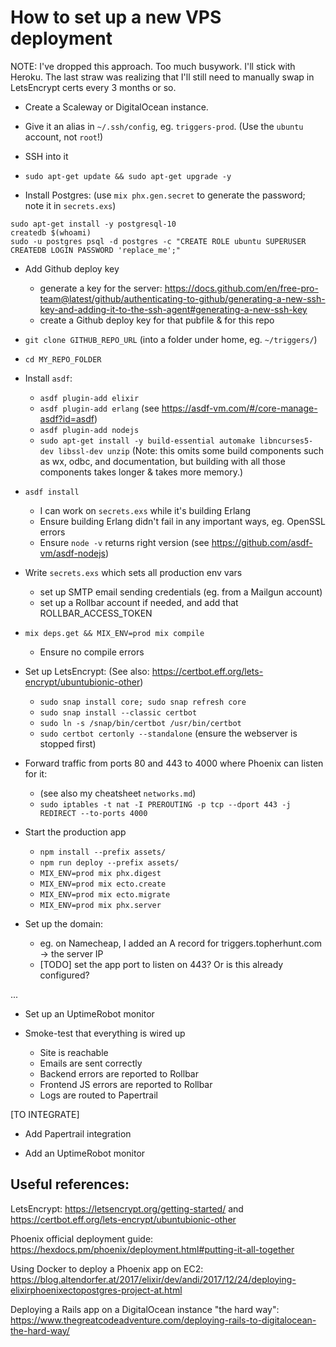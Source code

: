 # How to set up a new VPS deployment



NOTE: I've dropped this approach. Too much busywork. I'll stick with Heroku. The last straw was realizing that I'll still need to manually swap in LetsEncrypt certs every 3 months or so.



* Create a Scaleway or DigitalOcean instance.

* Give it an alias in `~/.ssh/config`, eg. `triggers-prod`.
  (Use the `ubuntu` account, not `root`!)

* SSH into it

* `sudo apt-get update && sudo apt-get upgrade -y`

* Install Postgres:
  (use `mix phx.gen.secret` to generate the password; note it in `secrets.exs`)

```
sudo apt-get install -y postgresql-10
createdb $(whoami)
sudo -u postgres psql -d postgres -c "CREATE ROLE ubuntu SUPERUSER CREATEDB LOGIN PASSWORD 'replace_me';"
```

* Add Github deploy key
  - generate a key for the server: https://docs.github.com/en/free-pro-team@latest/github/authenticating-to-github/generating-a-new-ssh-key-and-adding-it-to-the-ssh-agent#generating-a-new-ssh-key
  - create a Github deploy key for that pubfile & for this repo

* `git clone GITHUB_REPO_URL` (into a folder under home, eg. `~/triggers/`)

* `cd MY_REPO_FOLDER`

* Install `asdf`:
  - `asdf plugin-add elixir`
  - `asdf plugin-add erlang` (see https://asdf-vm.com/#/core-manage-asdf?id=asdf)
  - `asdf plugin-add nodejs`
  - `sudo apt-get install -y build-essential automake libncurses5-dev libssl-dev unzip` (Note: this omits some build components such as wx, odbc, and documentation, but building with all those components takes longer & takes more memory.)

* `asdf install`
  - I can work on `secrets.exs` while it's building Erlang
  - Ensure building Erlang didn't fail in any important ways, eg. OpenSSL errors
  - Ensure `node -v` returns right version (see https://github.com/asdf-vm/asdf-nodejs)

* Write `secrets.exs` which sets all production env vars
  - set up SMTP email sending credentials (eg. from a Mailgun account)
  - set up a Rollbar account if needed, and add that ROLLBAR_ACCESS_TOKEN

* `mix deps.get && MIX_ENV=prod mix compile`
  - Ensure no compile errors

* Set up LetsEncrypt:
  (See also: https://certbot.eff.org/lets-encrypt/ubuntubionic-other)
  - `sudo snap install core; sudo snap refresh core`
  - `sudo snap install --classic certbot`
  - `sudo ln -s /snap/bin/certbot /usr/bin/certbot`
  - `sudo certbot certonly --standalone` (ensure the webserver is stopped first)

* Forward traffic from ports 80 and 443 to 4000 where Phoenix can listen for it:
  - (see also my cheatsheet `networks.md`)
  - `sudo iptables -t nat -I PREROUTING -p tcp --dport 443 -j REDIRECT --to-ports 4000`

* Start the production app
  - `npm install --prefix assets/`
  - `npm run deploy --prefix assets/`
  - `MIX_ENV=prod mix phx.digest`
  - `MIX_ENV=prod mix ecto.create`
  - `MIX_ENV=prod mix ecto.migrate`
  - `MIX_ENV=prod mix phx.server`

* Set up the domain:
  - eg. on Namecheap, I added an A record for triggers.topherhunt.com -> the server IP
  - [TODO] set the app port to listen on 443? Or is this already configured?




...

* Set up an UptimeRobot monitor

* Smoke-test that everything is wired up
  - Site is reachable
  - Emails are sent correctly
  - Backend errors are reported to Rollbar
  - Frontend JS errors are reported to Rollbar
  - Logs are routed to Papertrail




[TO INTEGRATE]

* Add Papertrail integration

* Add an UptimeRobot monitor



## Useful references:

LetsEncrypt: https://letsencrypt.org/getting-started/ and https://certbot.eff.org/lets-encrypt/ubuntubionic-other

Phoenix official deployment guide: https://hexdocs.pm/phoenix/deployment.html#putting-it-all-together

Using Docker to deploy a Phoenix app on EC2: https://blog.altendorfer.at/2017/elixir/dev/andi/2017/12/24/deploying-elixirphoenixectopostgres-project-at.html

Deploying a Rails app on a DigitalOcean instance "the hard way": https://www.thegreatcodeadventure.com/deploying-rails-to-digitalocean-the-hard-way/
